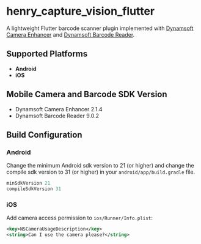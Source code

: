 # henry_capture_vision_flutter

A lightweight Flutter barcode scanner plugin implemented with [Dynamsoft Camera Enhancer](https://www.dynamsoft.com/camera-enhancer/docs/introduction/) and [Dynamsoft Barcode Reader](https://www.dynamsoft.com/barcode-reader/overview/).

## Supported Platforms
- **Android**
- **iOS**

## Mobile Camera and Barcode SDK Version
- Dynamsoft Camera Enhancer 2.1.4
- Dynamsoft Barcode Reader 9.0.2

## Build Configuration

### Android
Change the minimum Android sdk version to 21 (or higher) and change the compile sdk version to 31 (or higher) in your `android/app/build.gradle` file.

```gradle
minSdkVersion 21
compileSdkVersion 31
```

### iOS

Add camera access permission to `ios/Runner/Info.plist`:

```xml
<key>NSCameraUsageDescription</key>
<string>Can I use the camera please?</string>
```
